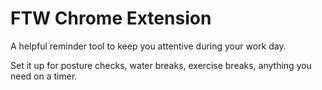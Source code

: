 # FTW Chrome Extension
A helpful reminder tool to keep you attentive during your work day.

Set it up for posture checks, water breaks, exercise breaks, anything you need on a timer.
